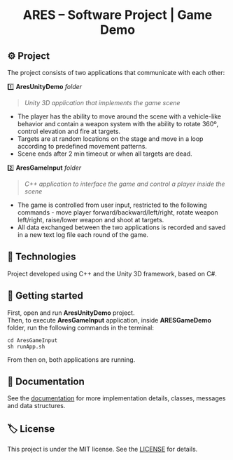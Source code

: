 <h1 align="center">ARES – Software Project | Game Demo</h1>

## :gear: **Project**

The project consists of two applications that communicate with each other:

:one: **AresUnityDemo** _folder_
> _Unity 3D application that implements the game scene_

- The player has the ability to move around the scene with a vehicle-like behavior and contain a weapon system with the ability to rotate 360º, control elevation and fire at targets.
- Targets are at random locations on the stage and move in a loop according to predefined movement patterns.
- Scene ends after 2 min timeout or when all targets are dead.

:two: **AresGameInput** _folder_
> _C++ application to interface the game and control a player inside the scene_

- The game is controlled from user input, restricted to the following commands - move player forward/backward/left/right, rotate weapon left/right, raise/lower weapon and shoot at targets.
- All data exchanged between the two applications is recorded and saved in a new text log file each round of the game.

## :space_invader: **Technologies**

Project developed using C++ and the Unity 3D framework, based on C#.

## :round_pushpin: **Getting started**

First, open and run **AresUnityDemo** project.  
Then, to execute **AresGameInput** application, inside **ARESGameDemo** folder, run the following commands in the terminal:

```console
cd AresGameInput
sh runApp.sh
```

From then on, both applications are running.

## :page_facing_up: **Documentation**

See the [documentation](doc.md) for more implementation details, classes, messages and data structures.

## :label: **License**

This project is under the MIT license. See the [LICENSE](https://choosealicense.com/licenses/mit/) for details.
